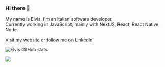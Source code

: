 ### Hi there 👋
My name is Elvis, I'm an italian software developer.  
Currently working in JavaScript, mainly with NextJS, React, React Native, Node.  

[Visit my website](https://www.elvisciuffetelli.com/) or [follow me on LinkedIn](https://www.linkedin.com/in/elvis-ciuffetelli/)!

![Elvis GitHub stats](https://github-readme-stats-nine-murex-96.vercel.app/api?username=elvisciuffetelli&count_private=true&show=reviews,prs_merged&show_icons=true&hide=stars)

<img src="https://github-readme-stats-nine-murex-96.vercel.app/api/top-langs/?username=elvisciuffetelli&count_private=true" width="auto" />
